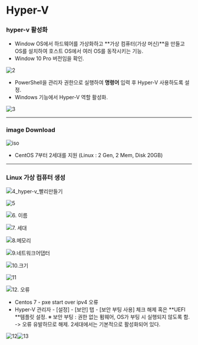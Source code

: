 # Hyper-V

### hyper-v 활성화

* Window OS에서 하드웨어를 가상화하고 **가상 컴퓨터(가상 머신)**을 만들고 OS를 설치하여 호스트 OS에서 여러 OS를 동작시키는 기능.
* Window 10 Pro 버전임을 확인.

![2](img/2.png)

* PowerShell을 관리자 권한으로 실행하여 **명령어** 입력 후 Hyper-V 사용하도록 설정.
* Windows 기능에서 Hyper-V 역할 활성화.

![3](img/3.PNG)

-----

### image Download

![iso](img/iso.png)

* CentOS 7부터 2세대를 지원 (Linux : 2 Gen, 2 Mem, Disk 20GB)

----

### Linux 가상 컴퓨터 생성

![4_hyper-v_빨리만들기](img/4_hyper-v_빨리만들기.PNG)

![5](img/5.PNG)

![6. 이름](img/6.이름.PNG)



![7. 세대](img/7.세대.PNG)



![8.메모리](img/8.메모리.PNG)



![9.네트워크어댑터](img/9.네트워크어댑터.PNG)



![10.크기](img/10.크기.PNG)

![11](img/11.PNG)

![12. 오류](img/12-1.오류.PNG)

* Centos 7 - pxe start over ipv4 오류
* Hyper-V 관리자 - [설정] - [보안] 탭 - [보안 부팅 사용] 체크 해제 혹은 **UEFI **템플릿 설정.
  ※ 보안 부팅 : 권한 없는 펌웨어, OS가 부팅 시 실행되지 않도록 함. -> 오류 유발하므로 해제.
  2세대에서는 기본적으로 활성화되어 있다.

![12](img/12.PNG)![13](img/13.PNG)
